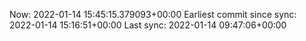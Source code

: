 Now: 2022-01-14 15:45:15.379093+00:00 Earliest commit since sync: 2022-01-14 15:16:51+00:00 Last sync: 2022-01-14 09:47:06+00:00
